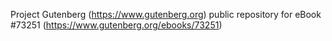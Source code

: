 Project Gutenberg (https://www.gutenberg.org) public repository for eBook #73251 (https://www.gutenberg.org/ebooks/73251)
